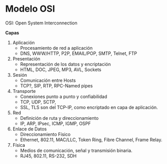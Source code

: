 # Modelo OSI
OSI: Open System Interconnection

**Capas**
1. Aplicación
    * Procesamiento de red a aplicación
    * DNS, WWW/HTTP, P2P, EMAIL/POP, SMTP, Telnet, FTP
2. Presentación
    * Representación de los datos y encriptación
    * HTML, DOC, JPEG, MP3, AVL, Sockets
3. Sesión
    * Comunicación entre Hosts
    * TCP?, SIP, RTP, RPC-Named pipes
4. Transporte
    * Conexiones punto a punto y confiabilidad
    * TCP, UDP, SCTP, 
    * SSL, TLS son del TCP-IP, como encriptado en capa de aplicación.
5. Red
    * Definición de ruta y direccionamiento
    * IP, ARP, IPsec, ICMP, IGMP, OSPF
6. Enlace de Datos
    * Direccionamiento Físico
    * Ethernet, 802.11, MAC/LLC, Token Ring, Fibre Channel, Frame Relay.
7. Física
    * Medios de comunicación, señal y transmisión binaria.
    * RJ45, 802.11, RS-232, SDH
